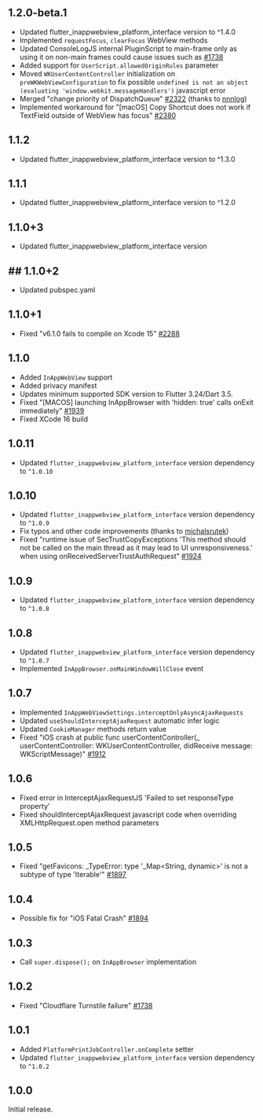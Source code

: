 ## 1.2.0-beta.1

- Updated flutter_inappwebview_platform_interface version to ^1.4.0
- Implemented `requestFocus`, `clearFocus` WebView methods
- Updated ConsoleLogJS internal PluginScript to main-frame only as using it on non-main frames could cause issues such as [#1738](https://github.com/pichillilorenzo/flutter_inappwebview/issues/1738)
- Added support for `UserScript.allowedOriginRules` parameter
- Moved `WKUserContentController` initialization on `preWKWebViewConfiguration` to fix possible `undefined is not an object (evaluating 'window.webkit.messageHandlers')` javascript error
- Merged "change priority of DispatchQueue" [#2322](https://github.com/pichillilorenzo/flutter_inappwebview/pull/2322) (thanks to [nnnlog](https://github.com/nnnlog))
- Implemented workaround for "[macOS] Copy Shortcut does not work if TextField outside of WebView has focus" [#2380](https://github.com/pichillilorenzo/flutter_inappwebview/issues/2380)

## 1.1.2

- Updated flutter_inappwebview_platform_interface version to ^1.3.0

## 1.1.1

- Updated flutter_inappwebview_platform_interface version to ^1.2.0

## 1.1.0+3

- Updated flutter_inappwebview_platform_interface version

## ## 1.1.0+2

- Updated pubspec.yaml

## 1.1.0+1

- Fixed "v6.1.0 fails to compile on Xcode 15" [#2288](https://github.com/pichillilorenzo/flutter_inappwebview/issues/2288)

## 1.1.0

- Added `InAppWebView` support
- Added privacy manifest
- Updates minimum supported SDK version to Flutter 3.24/Dart 3.5.
- Fixed "[MACOS] launching InAppBrowser with 'hidden: true' calls onExit immediately" [#1939](https://github.com/pichillilorenzo/flutter_inappwebview/issues/1939)
- Fixed XCode 16 build

## 1.0.11

- Updated `flutter_inappwebview_platform_interface` version dependency to `^1.0.10`

## 1.0.10

- Updated `flutter_inappwebview_platform_interface` version dependency to `^1.0.9`
- Fix typos and other code improvements (thanks to [michalsrutek](https://github.com/michalsrutek))
- Fixed "runtime issue of SecTrustCopyExceptions 'This method should not be called on the main thread as it may lead to UI unresponsiveness.' when using onReceivedServerTrustAuthRequest" [#1924](https://github.com/pichillilorenzo/flutter_inappwebview/issues/1924)

## 1.0.9

- Updated `flutter_inappwebview_platform_interface` version dependency to `^1.0.8`

## 1.0.8

- Updated `flutter_inappwebview_platform_interface` version dependency to `^1.0.7`
- Implemented `InAppBrowser.onMainWindowWillClose` event

## 1.0.7

- Implemented `InAppWebViewSettings.interceptOnlyAsyncAjaxRequests`
- Updated `useShouldInterceptAjaxRequest` automatic infer logic
- Updated `CookieManager` methods return value
- Fixed "iOS crash at public func userContentController(_ userContentController: WKUserContentController, didReceive message: WKScriptMessage)" [#1912](https://github.com/pichillilorenzo/flutter_inappwebview/issues/1912)

## 1.0.6

- Fixed error in InterceptAjaxRequestJS 'Failed to set responseType property'
- Fixed shouldInterceptAjaxRequest javascript code when overriding XMLHttpRequest.open method parameters

## 1.0.5

- Fixed "getFavicons: _TypeError: type '_Map<String, dynamic>' is not a subtype of type 'Iterable<dynamic>'" [#1897](https://github.com/pichillilorenzo/flutter_inappwebview/issues/1897)

## 1.0.4

- Possible fix for "iOS Fatal Crash" [#1894](https://github.com/pichillilorenzo/flutter_inappwebview/issues/1894)

## 1.0.3

- Call `super.dispose();` on `InAppBrowser` implementation

## 1.0.2

- Fixed "Cloudflare Turnstile failure" [#1738](https://github.com/pichillilorenzo/flutter_inappwebview/issues/1738)

## 1.0.1

- Added `PlatformPrintJobController.onComplete` setter
- Updated `flutter_inappwebview_platform_interface` version dependency to `^1.0.2`

## 1.0.0

Initial release.
